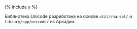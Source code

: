 {% include [x](_includes/unicode.md) %}

Библиотека Unicode разработана на основе `util/charset/` и `library/cpp/unicode/` из Аркадии.